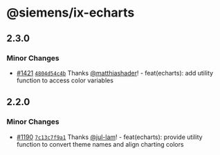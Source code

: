 # @siemens/ix-echarts

## 2.3.0

### Minor Changes

- [#1421](https://github.com/siemens/ix/pull/1421) [`4804d54c4b`](https://github.com/siemens/ix/commit/4804d54c4b7cc70a8c155397d0c4ef9eefa13ec4) Thanks [@matthiashader](https://github.com/matthiashader)! - feat(echarts): add utility function to access color variables

## 2.2.0

### Minor Changes

- [#1190](https://github.com/siemens/ix/pull/1190) [`7c13c7f9a1`](https://github.com/siemens/ix/commit/7c13c7f9a159fb13502cb8a88f2e40b285a9b77e) Thanks [@jul-lam](https://github.com/jul-lam)! - feat(echarts): provide utility function to convert theme names and align charting colors
